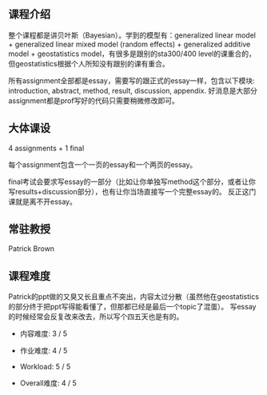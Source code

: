 ## 课程介绍

整个课程都是讲贝叶斯（Bayesian）。学到的模型有：generalized linear model + generalized linear mixed model (random effects) + generalized additive model + geostatistics model，有很多是跟别的sta300/400 level的课重合的，但geostatistics根据个人所知没有跟别的课有重合。

所有assignment全部都是essay，需要写的跟正式的essay一样，包含以下模块: introduction, abstract, method, result, discussion, appendix. 好消息是大部分assignment都是prof写好的代码只需要稍微修改即可。

## 大体课设

4 assignments + 1 final

每个assignment包含一个一页的essay和一个两页的essay。

final考试会要求写essay的一部分（比如让你单独写method这个部分，或者让你写results+discussion部分），也有让你当场直接写一个完整essay的。
反正这门课就是离不开essay。

## 常驻教授

Patrick Brown

## 课程难度

Patrick的ppt做的又臭又长且重点不突出，内容太过分散（虽然他在geostatistics的部分终于把ppt写得能看懂了，但那都已经是最后一个topic了混蛋）。
写essay的时候经常会反复改来改去，所以写个四五天也是有的。

- 内容难度:  3 / 5

- 作业难度:  4 / 5

- Workload:  5 / 5

- Overall难度: 4 / 5
